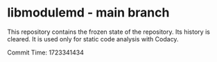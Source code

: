 # libmodulemd - main branch

This repository contains the frozen state of the repository.
Its history is cleared. It is used only for static code
analysis with Codacy.

Commit Time: 1723341434